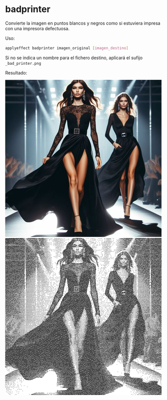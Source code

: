 # badprinter

Convierte la imagen en puntos blancos y negros como si estuviera impresa con una impresora defectuosa.

Uso:

``` sh
applyeffect badprinter imagen_original [imagen_destino]
```

Si no se indica un nombre para el fichero destino, aplicará el sufijo `_bad_printer.png`

Resultado:

![imagen original](../../images/image.jpg)
![badprinter](../../images/image_bad_printer.png)
